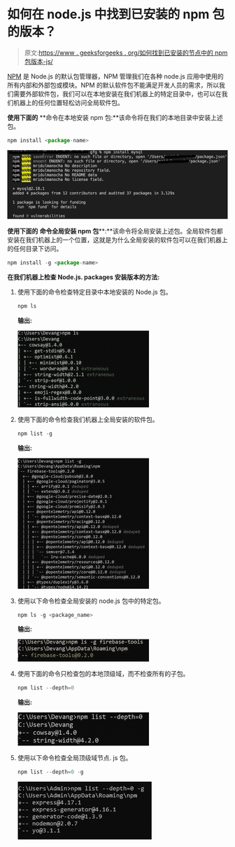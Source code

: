 # 如何在 node.js 中找到已安装的 npm 包的版本？

> 原文:[https://www . geeksforgeeks . org/如何找到已安装的节点中的 npm 包版本-js/](https://www.geeksforgeeks.org/how-to-find-the-version-of-an-installed-npm-package-in-node-js/)

[NPM](https://www.geeksforgeeks.org/node-js-npm-node-package-manager/) 是 Node.js 的默认包管理器，NPM 管理我们在各种 node.js 应用中使用的所有内部和外部包或模块。NPM 的默认软件包不能满足开发人员的需求，所以我们需要外部软件包，我们可以在本地安装在我们机器上的特定目录中，也可以在我们机器上的任何位置轻松访问全局软件包。

**使用下面的** **命令在本地安装 npm 包:**该命令将在我们的本地目录中安装上述包。

```js
npm install <package-name> 
```

![](img/953cbda68603a4fba168d623f6a8a5ed.png)

**使用下面的** **命令全局安装 npm 包****:**该命令将全局安装上述包。全局软件包都安装在我们机器上的一个位置，这就是为什么全局安装的软件包可以在我们机器上的任何目录下访问。

```js
npm install -g <package-name>
```

**在我们机器上检查 Node.js. packages 安装版本的方法:**

1.  使用下面的命令检查特定目录中本地安装的 Node.js 包。

    ```js
    npm ls
    ```

    **输出:**

    ![](img/1547f481bc8594e04b44829dd4ffbff5.png)

2.  使用下面的命令检查我们机器上全局安装的软件包。

    ```js
    npm list -g
    ```

    **输出:**

    ![](img/73cab798e98d4929f970361475985408.png)

3.  使用以下命令检查全局安装的 node.js 包中的特定包。

    ```js
    npm ls -g <package_name>
    ```

    **输出:**

    ![](img/5a5577d18f8926d2867b27d73701cadd.png)

4.  使用下面的命令只检查包的本地顶级域，而不检查所有的子包。

    ```js
    npm list --depth=0
    ```

    **输出:**

    ![](img/a470fe568a80a6a5ebea9fef23ed997f.png)

5.  使用以下命令检查全局顶级域节点. js 包。

    ```js
    npm list --depth=0 -g
    ```

    ![](img/5c0037d5433399063ad139f9e1f54cb8.png)